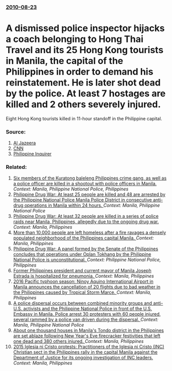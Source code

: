 ### [2010-08-23](/news/2010/08/23/index.md)

# A dismissed police inspector hijacks a coach belonging to Hong Thai Travel and its 25 Hong Kong tourists in Manila, the capital of the Philippines in order to demand his reinstatement. He is later shot dead by the police. At least 7 hostages are killed and 2 others severely injured.

Eight Hong Kong tourists killed in 11-hour standoff in the Philippine capital.


### Source:

1. [Al Jazeera](http://english.aljazeera.net/news/asia-pacific/2010/08/201082313340806606.html)
2. [CNN](http://edition.cnn.com/2010/WORLD/asiapcf/08/23/philippines.bus.hostages/index.html?iref=NS1#fbid=Dxrzb6Q-4_O&wom=false)
3. [Philippine Inquirer](http://newsinfo.inquirer.net/breakingnews/metro/view/20100823-288424/Hostage-taker-killed-as-drama-ends)

### Related:

1. [ Six members of the Kuratong baleleng Philippines crime gang, as well as a police officer are killed in a shootout with police officers in Manila. ](/news/2008/06/15/six-members-of-the-kuratong-baleleng-philippines-crime-gang-as-well-as-a-police-officer-are-killed-in-a-shootout-with-police-officers-in-m.md) _Context: Manila, Philippine National Police, Philippines_
2. [Philippine Drug War: At least 25 people are killed and 48 are arrested by the Philippine National Police Manila Police District in consecutive anti-drug operations in Manila within 24 hours. ](/news/2017/08/17/philippine-drug-war-at-least-25-people-are-killed-and-48-are-arrested-by-the-philippine-national-police-manila-police-district-in-consecuti.md) _Context: Manila, Philippine National Police_
3. [Philippine Drug War: At least 32 people are killed in a series of police raids near Manila, Philippines, allegedly due to the ongoing drug war. ](/news/2017/08/16/philippine-drug-war-at-least-32-people-are-killed-in-a-series-of-police-raids-near-manila-philippines-allegedly-due-to-the-ongoing-drug-w.md) _Context: Manila, Philippines_
4. [More than 10,000 people are left homeless after a fire ravages a densely populated neighborhood of the Philippines capital Manila. ](/news/2017/02/8/more-than-10-000-people-are-left-homeless-after-a-fire-ravages-a-densely-populated-neighborhood-of-the-philippines-capital-manila.md) _Context: Manila, Philippines_
5. [Philippine Drug War: A panel formed by the Senate of the Philippines concludes that operations under Oplan Tokhang by the Philippine National Police is unconstitutional. ](/news/2016/12/8/philippine-drug-war-a-panel-formed-by-the-senate-of-the-philippines-concludes-that-operations-under-oplan-tokhang-by-the-philippine-nationa.md) _Context: Philippine National Police, Philippines_
6. [Former Philippines president and current mayor of Manila Joseph Estrada is hospitalized for pneumonia. ](/news/2016/12/23/former-philippines-president-and-current-mayor-of-manila-joseph-estrada-is-hospitalized-for-pneumonia.md) _Context: Manila, Philippines_
7. [2016 Pacific typhoon season: Ninoy Aquino International Airport in Manila announces the cancellation of 20 flights due to bad weather in the Philippines caused by Tropical Storm Marce. ](/news/2016/11/25/2016-pacific-typhoon-season-ninoy-aquino-international-airport-in-manila-announces-the-cancellation-of-20-flights-due-to-bad-weather-in-the.md) _Context: Manila, Philippines_
8. [A police dispersal occurs between combined minority groups and anti-U.S. activists and the Philippine National Police in front of the U.S. Embassy in Manila. Police arrest 30 protesters with 60 people injured, several rammed by a police van driven during the dispersal. ](/news/2016/10/19/a-police-dispersal-occurs-between-combined-minority-groups-and-anti-u-s-activists-and-the-philippine-national-police-in-front-of-the-u-s-e.md) _Context: Manila, Philippine National Police_
9. [About one thousand houses in Manila's Tondo district in the Philippines are set ablaze following New Year's Eve firecracker festivities that left one dead and 380 others injured. ](/news/2016/01/1/about-one-thousand-houses-in-manila-s-tondo-district-in-the-philippines-are-set-ablaze-following-new-year-s-eve-firecracker-festivities-that.md) _Context: Manila, Philippines_
10. [2015 Iglesia ni Cristo protests: Practitioners of the Iglesia ni Cristo (INC) Christian sect in the Philippines rally in the capital Manila against the Department of Justice for its ongoing investigation of INC leaders. ](/news/2015/08/30/2015-iglesia-ni-cristo-protests-practitioners-of-the-iglesia-ni-cristo-inc-christian-sect-in-the-philippines-rally-in-the-capital-manila.md) _Context: Manila, Philippines_
